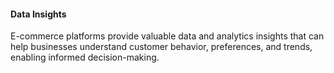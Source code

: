 #### Data Insights
E-commerce platforms provide valuable data and analytics insights that can help businesses understand customer behavior, preferences, and trends, enabling informed decision-making.